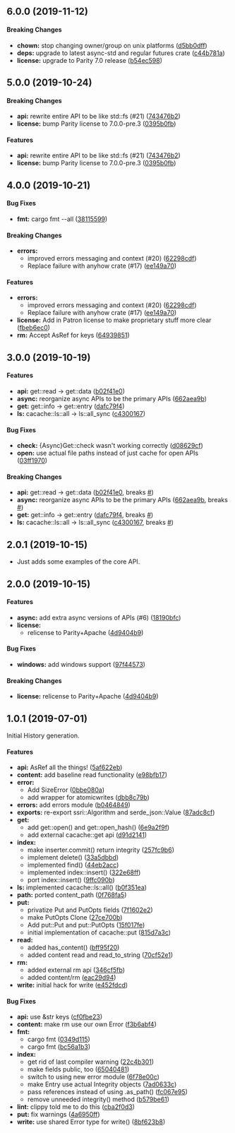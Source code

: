 <a name="6.0.0"></a>

## 6.0.0 (2019-11-12)

#### Breaking Changes

- **chown:** stop changing owner/group on unix platforms ([d5bb0dff](https://github.com/zkat/cacache-rs/commit/d5bb0dffb623d0a61d7680829ca36ce10ceb2f53))
- **deps:** upgrade to latest async-std and regular futures crate ([c44b781a](https://github.com/zkat/cacache-rs/commit/c44b781a34bb4f95667ccb784671060ee3c0bcca))
- **license:** upgrade to Parity 7.0 release ([b54ec598](https://github.com/zkat/cacache-rs/commit/b54ec598cb11272edd685f4db45f6ff8bbeb9747))

<a name="5.0.0"></a>

## 5.0.0 (2019-10-24)

#### Breaking Changes

- **api:** rewrite entire API to be like std::fs (#21) ([743476b2](https://github.com/zkat/cacache-rs/commit/743476b274eb07844b7b73137770df856cd7e4c4))
- **license:** bump Parity license to 7.0.0-pre.3 ([0395b0fb](https://github.com/zkat/cacache-rs/commit/0395b0fbffc65004f2b099aee9075251c8354e06))

#### Features

- **api:** rewrite entire API to be like std::fs (#21) ([743476b2](https://github.com/zkat/cacache-rs/commit/743476b274eb07844b7b73137770df856cd7e4c4))
- **license:** bump Parity license to 7.0.0-pre.3 ([0395b0fb](https://github.com/zkat/cacache-rs/commit/0395b0fbffc65004f2b099aee9075251c8354e06))

<a name="4.0.0"></a>

## 4.0.0 (2019-10-21)

#### Bug Fixes

- **fmt:** cargo fmt --all ([38115599](https://github.com/zkat/cacache-rs/commit/38115599ca9cc9f6426b950d16399f9e03871dd3))

#### Breaking Changes

- **errors:**
  - improved errors messaging and context (#20) ([62298cdf](https://github.com/zkat/cacache-rs/commit/62298cdf351d7ed10b54417ae7a702d07b4b4765))
  - Replace failure with anyhow crate (#17) ([ee149a70](https://github.com/zkat/cacache-rs/commit/ee149a70cab9ec37951aef47a21c40a0d6efb234))

#### Features

- **errors:**
  - improved errors messaging and context (#20) ([62298cdf](https://github.com/zkat/cacache-rs/commit/62298cdf351d7ed10b54417ae7a702d07b4b4765))
  - Replace failure with anyhow crate (#17) ([ee149a70](https://github.com/zkat/cacache-rs/commit/ee149a70cab9ec37951aef47a21c40a0d6efb234))
- **license:** Add in Patron license to make proprietary stuff more clear ([fbeb6ec0](https://github.com/zkat/cacache-rs/commit/fbeb6ec0ff77e022d87dc03865d4136bbbd8fbc6))
- **rm:** Accept AsRef<str> for keys ([64939851](https://github.com/zkat/cacache-rs/commit/649398512f339933605ed70cade3ca16962a6b26))

<a name="3.0.0"></a>

## 3.0.0 (2019-10-19)

#### Features

- **api:** get::read -> get::data ([b02f41e0](https://github.com/zkat/cacache-rs/commit/b02f41e07fab0929006e8027395503ff001a6002))
- **async:** reorganize async APIs to be the primary APIs ([662aea9b](https://github.com/zkat/cacache-rs/commit/662aea9b5a829ca4ca9673f2d82917065d675c62))
- **get:** get::info -> get::entry ([dafc79f4](https://github.com/zkat/cacache-rs/commit/dafc79f481366f3254c13efaf101c79e018d7e19))
- **ls:** cacache::ls::all -> ls::all_sync ([c4300167](https://github.com/zkat/cacache-rs/commit/c43001674441e68dd376cf003e17167360ab670e))

#### Bug Fixes

- **check:** {Async}Get::check wasn't working correctly ([d08629cf](https://github.com/zkat/cacache-rs/commit/d08629cf5547f6aad8147f319fee5d30accf89a2))
- **open:** use actual file paths instead of just cache for open APIs ([03ff1970](https://github.com/zkat/cacache-rs/commit/03ff19709ab13ff4fc61ae8b52ace93db2c9dada))

#### Breaking Changes

- **api:** get::read -> get::data ([b02f41e0](https://github.com/zkat/cacache-rs/commit/b02f41e07fab0929006e8027395503ff001a6002), breaks [#](https://github.com/zkat/cacache-rs/issues/))
- **async:** reorganize async APIs to be the primary APIs ([662aea9b](https://github.com/zkat/cacache-rs/commit/662aea9b5a829ca4ca9673f2d82917065d675c62), breaks [#](https://github.com/zkat/cacache-rs/issues/))
- **get:** get::info -> get::entry ([dafc79f4](https://github.com/zkat/cacache-rs/commit/dafc79f481366f3254c13efaf101c79e018d7e19), breaks [#](https://github.com/zkat/cacache-rs/issues/))
- **ls:** cacache::ls::all -> ls::all_sync ([c4300167](https://github.com/zkat/cacache-rs/commit/c43001674441e68dd376cf003e17167360ab670e), breaks [#](https://github.com/zkat/cacache-rs/issues/))

<a name="2.0.1"></a>

## 2.0.1 (2019-10-15)

- Just adds some examples of the core API.

<a name="2.0.0"></a>

## 2.0.0 (2019-10-15)

#### Features

- **async:** add extra async versions of APIs (#6) ([18190bfc](https://github.com/zkat/cacache-rs/commit/18190bfc356fdf871f9f284b54fc48da32e44ead))
- **license:**
  - relicense to Parity+Apache ([4d9404b9](https://github.com/zkat/cacache-rs/commit/4d9404b9a606cfc52fce06999ab5a640bda8fc26))

#### Bug Fixes

- **windows:** add windows support ([97f44573](https://github.com/zkat/cacache-rs/commit/97f44573d55c96172aecf4be553eba064e43d58e))

#### Breaking Changes

- **license:** relicense to Parity+Apache ([4d9404b9](https://github.com/zkat/cacache-rs/commit/4d9404b9a606cfc52fce06999ab5a640bda8fc26))

<a name="1.0.1"></a>

## 1.0.1 (2019-07-01)

Initial History generation.

#### Features

- **api:** AsRef all the things! ([5af622eb](https://github.com/zkat/cacache-rs.git/commit/5af622eb30b9f177117ce2f8ad17690313fba50a))
- **content:** add baseline read functionality ([e98bfb17](https://github.com/zkat/cacache-rs.git/commit/e98bfb17da0f4b862954e5f7636ea6284cd81367))
- **error:**
  - Add SizeError ([0bbe080a](https://github.com/zkat/cacache-rs.git/commit/0bbe080a6ef636175ce07936ca8a7d26243509fb))
  - add wrapper for atomicwrites ([dbb8c79b](https://github.com/zkat/cacache-rs.git/commit/dbb8c79b00f89e1b6303be179a6389328e1a762c))
- **errors:** add errors module ([b0464849](https://github.com/zkat/cacache-rs.git/commit/b0464849e6cd32b047bbdfaa000e961dc2d87e86))
- **exports:** re-export ssri::Algorithm and serde_json::Value ([87adc8cf](https://github.com/zkat/cacache-rs.git/commit/87adc8cf9f63211edc943e72ec28de797de574ea))
- **get:**
  - add get::open() and get::open_hash() ([6e9a2f9f](https://github.com/zkat/cacache-rs.git/commit/6e9a2f9f87ecfb82a7bfd90fb748053a79de4e75))
  - add external cacache::get api ([d91d2141](https://github.com/zkat/cacache-rs.git/commit/d91d2141761abf0e6180dc2ecd8c486637cf9232))
- **index:**
  - make inserter.commit() return integrity ([257fc9b6](https://github.com/zkat/cacache-rs.git/commit/257fc9b6d0cb3f99547059821255b1719dd6be2f))
  - implement delete() ([33a5dbbd](https://github.com/zkat/cacache-rs.git/commit/33a5dbbd51fc8d9ae180e8eac3f0600d8cbe37df))
  - implemented find() ([44eb2acc](https://github.com/zkat/cacache-rs.git/commit/44eb2acc98b242747ff09460e0c276593dfe3840))
  - implemented index::insert() ([322e68ff](https://github.com/zkat/cacache-rs.git/commit/322e68ffaa118ed519e1fe2f395b7cdfa903d91b))
  - port index::insert() ([9ffc090b](https://github.com/zkat/cacache-rs.git/commit/9ffc090b3b2248def2aa9390ca1fd4028fb3663b))
- **ls:** implemented cacache::ls::all() ([b0f351ea](https://github.com/zkat/cacache-rs.git/commit/b0f351ea269778e2e0be1d1388698d7a4b97ccd0))
- **path:** ported content_path ([0f768fa5](https://github.com/zkat/cacache-rs.git/commit/0f768fa5c09445cc7dc81bcaea2639cf598f5107))
- **put:**
  - privatize Put and PutOpts fields ([7f1602e2](https://github.com/zkat/cacache-rs.git/commit/7f1602e28fcecc02c47a43867c43dc8b420ca120))
  - make PutOpts Clone ([27ce700b](https://github.com/zkat/cacache-rs.git/commit/27ce700bd69e1b72ab761521b0ba6fe0fc93ece1))
  - Add put::Put and put::PutOpts ([15f017fe](https://github.com/zkat/cacache-rs.git/commit/15f017fe2151ad70dd75fbc90bae4c1cfccc00df))
  - initial implementation of cacache::put ([815d7a3c](https://github.com/zkat/cacache-rs.git/commit/815d7a3c9e880eccd89baf4565e627658c5ac553))
- **read:**
  - added has_content() ([bff95f20](https://github.com/zkat/cacache-rs.git/commit/bff95f20ec3f79a356a30733145f44adc99d2f83))
  - added content read and read_to_string ([70cf52e1](https://github.com/zkat/cacache-rs.git/commit/70cf52e136624bbff415d2641d56331191649f17))
- **rm:**
  - added external rm api ([346cf5fb](https://github.com/zkat/cacache-rs.git/commit/346cf5fb2379b9486186eca6aa14b72106818fc4))
  - added content/rm ([eac29d94](https://github.com/zkat/cacache-rs.git/commit/eac29d941b0e36c143d3262e891fdbf991e316d7))
- **write:** initial hack for write ([e452fdcd](https://github.com/zkat/cacache-rs.git/commit/e452fdcd16fae12d79602814979312767264a3b7))

#### Bug Fixes

- **api:** use &str keys ([cf0fbe23](https://github.com/zkat/cacache-rs.git/commit/cf0fbe233f721f7ad3637eaf01207e3015f74ecd))
- **content:** make rm use our own Error ([f3b6abf4](https://github.com/zkat/cacache-rs.git/commit/f3b6abf45c0408228e3bf8a0fe1e744d0b32c0bd))
- **fmt:**
  - cargo fmt ([0349d115](https://github.com/zkat/cacache-rs.git/commit/0349d115f4e8d7aa59c6f7a0455b94be898efd46))
  - cargo fmt ([bc56a1b3](https://github.com/zkat/cacache-rs.git/commit/bc56a1b3fee36f4ec2c3508ab34c3459904e1978))
- **index:**
  - get rid of last compiler warning ([22c4b301](https://github.com/zkat/cacache-rs.git/commit/22c4b3010f9a851dd53073bbe1307ecbf01ef30e))
  - make fields public, too ([65040481](https://github.com/zkat/cacache-rs.git/commit/6504048181415a4818fb6f713c7f9d7be665064a))
  - switch to using new error module ([6f78e00c](https://github.com/zkat/cacache-rs.git/commit/6f78e00c42d59b73c725ebb4105983aee84459ff))
  - make Entry use actual Integrity objects ([7ad0633c](https://github.com/zkat/cacache-rs.git/commit/7ad0633c4363a35a53e832dcac18b4672f462cc8))
  - pass references instead of using .as_path() ([fc067e95](https://github.com/zkat/cacache-rs.git/commit/fc067e95d9c8dbb29ca1732e1e6bbd7b503239cc))
  - remove unneeded integrity() method ([b579be61](https://github.com/zkat/cacache-rs.git/commit/b579be617f32a26ab557fb7944da89754e40c6ea))
- **lint:** clippy told me to do this ([cba2f0d3](https://github.com/zkat/cacache-rs.git/commit/cba2f0d39afe71293742f97dcfd6c610031e5bfa))
- **put:** fix warnings ([4a6950ff](https://github.com/zkat/cacache-rs.git/commit/4a6950ff5ddf6d3f110d2cf9bedeb1ef3134d1fa))
- **write:** use shared Error type for write() ([8bf623b8](https://github.com/zkat/cacache-rs.git/commit/8bf623b8efab138f9a247edc45e477a08ab9213c))
